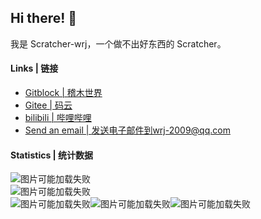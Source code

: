 ## Hi there! 👋
我是 Scratcher-wrj，一个做不出好东西的 Scratcher。

#### Links | 链接
- [Gitblock | 稽木世界](https://gitblock.cn/Users/1112718)  
- [Gitee | 码云](https://gitee.com/wrj2009)  
- [bilibili | 哔哩哔哩](https://space.bilibili.com/667011224)  
- [Send an email | 发送电子邮件到wrj-2009@qq.com](mailto:wrj-2009@qq.com)  

#### Statistics | 统计数据
![图片可能加载失败](https://github-readme-stats.vercel.app/api?username=wrj2009&show_icons=true&hide_border=true)  
![图片可能加载失败](https://github-readme-stats.vercel.app/api/top-langs/?username=wrj2009&layout=compact&hide_border=true)  
![图片可能加载失败](https://github-profile-summary-cards.vercel.app/api/cards/profile-details?username=wrj2009&theme=github)![图片可能加载失败](https://github-profile-summary-cards.vercel.app/api/cards/repos-per-language?username=wrj2009&theme=github)![图片可能加载失败](https://github-profile-summary-cards.vercel.app/api/cards/productive-time?username=wrj2009&theme=github&utcOffset=8)
